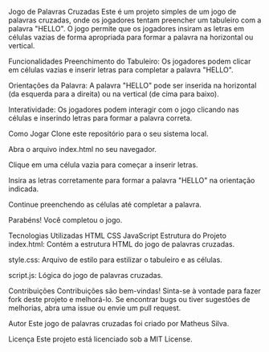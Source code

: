 
Jogo de Palavras Cruzadas
Este é um projeto simples de um jogo de palavras cruzadas, onde os jogadores tentam preencher um tabuleiro com a palavra "HELLO". O jogo permite que os jogadores insiram as letras em células vazias de forma apropriada para formar a palavra na horizontal ou vertical.

Funcionalidades
Preenchimento do Tabuleiro: Os jogadores podem clicar em células vazias e inserir letras para completar a palavra "HELLO".

Orientações da Palavra: A palavra "HELLO" pode ser inserida na horizontal (da esquerda para a direita) ou na vertical (de cima para baixo).

Interatividade: Os jogadores podem interagir com o jogo clicando nas células e inserindo letras para formar a palavra correta.

Como Jogar
Clone este repositório para o seu sistema local.

Abra o arquivo index.html no seu navegador.

Clique em uma célula vazia para começar a inserir letras.

Insira as letras corretamente para formar a palavra "HELLO" na orientação indicada.

Continue preenchendo as células até completar a palavra.

Parabéns! Você completou o jogo.

Tecnologias Utilizadas
HTML
CSS
JavaScript
Estrutura do Projeto
index.html: Contém a estrutura HTML do jogo de palavras cruzadas.

style.css: Arquivo de estilo para estilizar o tabuleiro e as células.

script.js: Lógica do jogo de palavras cruzadas.

Contribuições
Contribuições são bem-vindas! Sinta-se à vontade para fazer fork deste projeto e melhorá-lo. Se encontrar bugs ou tiver sugestões de melhorias, abra uma issue ou envie um pull request.

Autor
Este jogo de palavras cruzadas foi criado por Matheus Silva.

Licença
Este projeto está licenciado sob a MIT License.
